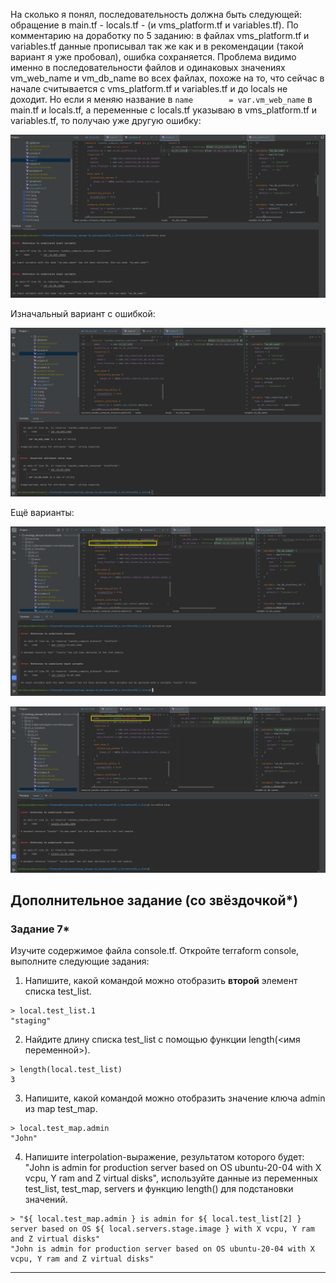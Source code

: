 На сколько я понял, последовательность должна быть следующей: обращение в main.tf - locals.tf - (и vms_platform.tf и variables.tf). По комментарию на доработку по 5 заданию: в файлах vms_platform.tf и variables.tf данные прописывал так же как и в рекомендации (такой вариант я уже пробовал), ошибка сохраняется. Проблема видимо именно в последовательности файлов и одинаковых значениях vm_web_name и vm_db_name во всех файлах, похоже на то, что сейчас в начале считывается с vms_platform.tf и variables.tf и до  locals не доходит. Но если я меняю название в ```name        = var.vm_web_name``` в main.tf и locals.tf, а переменные с locals.tf указываю в vms_platform.tf и variables.tf, то получаю уже другую ошибку:

![4.2.5 (dorabotka-1).png](4.2.5%20%28dorabotka-1%29.png)

Изначальный вариант с ошибкой:

![4.2.5 (dorabotka-2).png](4.2.5%20%28dorabotka-2%29.png)

Ещё варианты:

![4.2.5 (dorabotka-3).png](4.2.5%20%28dorabotka-3%29.png)

![4.2.5 (dorabotka-4).png](4.2.5%20%28dorabotka-4%29.png)


## Дополнительное задание (со звёздочкой*)

### Задание 7*

Изучите содержимое файла console.tf. Откройте terraform console, выполните следующие задания: 

1. Напишите, какой командой можно отобразить **второй** элемент списка test_list.

```
> local.test_list.1
"staging"
```

2. Найдите длину списка test_list с помощью функции length(<имя переменной>).

```
> length(local.test_list)
3
```
 
3. Напишите, какой командой можно отобразить значение ключа admin из map test_map.

```
> local.test_map.admin
"John"
```

4. Напишите interpolation-выражение, результатом которого будет: "John is admin for production server based on OS ubuntu-20-04 with X vcpu, Y ram and Z virtual disks", используйте данные из переменных test_list, test_map, servers и функцию length() для подстановки значений.

```
> "${ local.test_map.admin } is admin for ${ local.test_list[2] } server based on OS ${ local.servers.stage.image } with X vcpu, Y ram and Z virtual disks"
"John is admin for production server based on OS ubuntu-20-04 with X vcpu, Y ram and Z virtual disks"
```



------

